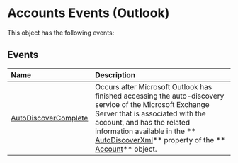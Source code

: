 
# Accounts Events (Outlook)
This object has the following events:

## Events



|**Name**|**Description**|
|:-----|:-----|
| [AutoDiscoverComplete](86738163-4fb3-b2f5-40bd-4704081d4564.md)|Occurs after Microsoft Outlook has finished accessing the auto-discovery service of the Microsoft Exchange Server that is associated with the account, and has the related information available in the  ** [AutoDiscoverXml](201c5aba-5cff-0934-a750-b4ac0cb30860.md)** property of the ** [Account](f624438c-4e45-2822-18b6-bfe8074a33c0.md)** object.|
